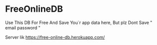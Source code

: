 # FreeOnlineDB
Use This DB For Free And Save You`r app data here, But plz Dont Save " email password "

Server lik https://free-online-db.herokuapp.com/

